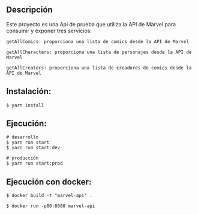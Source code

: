 ## Descripción
Este proyecto es una Api de prueba que utiliza la API de Marvel para consumir y exponer tres servicios:

```
getAllComics: proporciona una lista de comics desde la API de Marvel

getAllCharacters: proporciona una lista de personajes desde la API de Marvel

getAllCreators: proporciona una lista de creadores de comics desde la API de Marvel

```



## Instalación:
```
$ yarn install
```

## Ejecución:

```
# desarrollo
$ yarn run start
$ yarn run start:dev

# producción
$ yarn run start:prod
```

## Ejecución con docker:

```
$ docker build -t "marvel-api" .

$ docker run -p80:8080 marvel-api
```